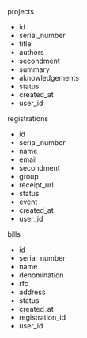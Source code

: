 projects
- id
- serial_number
- title
- authors
- secondment
- summary
- aknowledgements
- status
- created_at
- user_id

registrations
- id
- serial_number
- name
- email
- secondment
- group
- receipt_url
- status
- event
- created_at
- user_id

bills
- id
- serial_number
- name
- denomination
- rfc
- address
- status
- created_at
- registration_id
- user_id